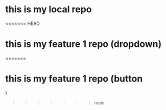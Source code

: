 # this is my local repo
<<<<<<< HEAD
# this is my feature 1 repo (dropdown)
=======
# this is my feature 1 repo (button
)
>>>>>>> main
